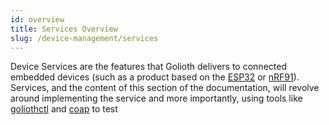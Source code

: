 ```yaml
---
id: overview
title: Services Overview
slug: /device-management/services
---
```


Device Services are the features that Golioth delivers to connected embedded devices (such as a product based on the [ESP32](/hardware/esp32) or [nRF91](/hardware/nrf91)). Services, and the content of this section of the documentation, will revolve around implementing the service and more importantly, using tools like [goliothctl](/reference/command-line-tools/goliothctl/goliothctl/) and [coap](/reference/command-line-tools/coap/coap/) to test
